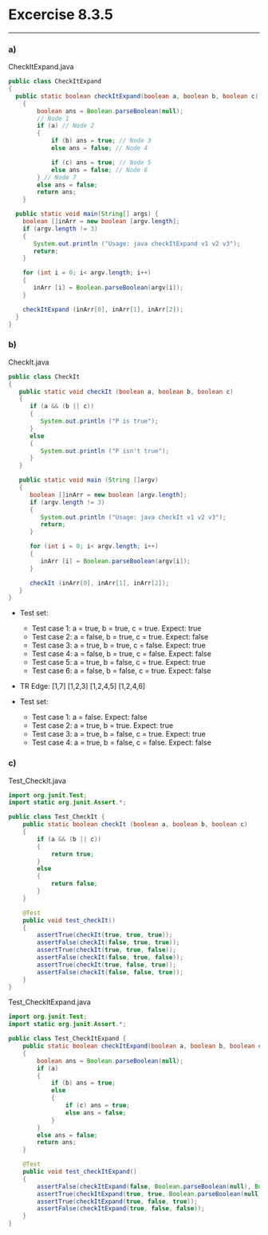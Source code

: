# Excercise 8.3.5
---

### a)

CheckItExpand.java
```java
public class CheckItExpand
{
  public static boolean checkItExpand(boolean a, boolean b, boolean c)
    {
        boolean ans = Boolean.parseBoolean(null);
        // Node 1
        if (a) // Node 2
        {
            if (b) ans = true; // Node 3
            else ans = false; // Node 4

            if (c) ans = true; // Node 5
            else ans = false; // Node 6
        } // Node 7
        else ans = false;
        return ans;
    }

  public static void main(String[] args) {
    boolean []inArr = new boolean [argv.length];
    if (argv.length != 3)
    {
       System.out.println ("Usage: java checkItExpand v1 v2 v3");
       return;
    }

    for (int i = 0; i< argv.length; i++)
    {
       inArr [i] = Boolean.parseBoolean(argv[i]);
    }

    checkItExpand (inArr[0], inArr[1], inArr[2]);
  }
}
```

### b)

CheckIt.java
```java
public class CheckIt
{
   public static void checkIt (boolean a, boolean b, boolean c)
   {
      if (a && (b || c))
      {
         System.out.println ("P is true");
      }
      else
      {
         System.out.println ("P isn't true");
      }
   }

   public static void main (String []argv)
   {  
      boolean []inArr = new boolean [argv.length];
      if (argv.length != 3)
      {
         System.out.println ("Usage: java checkIt v1 v2 v3");
         return;
      }

      for (int i = 0; i< argv.length; i++)
      {
         inArr [i] = Boolean.parseBoolean(argv[i]);
      }

      checkIt (inArr[0], inArr[1], inArr[2]);
   }
}
```

- Test set:
  - Test case 1: a = true, b = true, c = true. Expect: true
  - Test case 2: a = false, b = true, c = true. Expect: false
  - Test case 3: a = true, b = true, c = false. Expect: true
  - Test case 4: a = false, b = true, c = false. Expect: false
  - Test case 5: a = true, b = false, c = true. Expect: true
  - Test case 6: a = false, b = false, c = true. Expect: false

- TR Edge:
[1,7]
[1,2,3]
[1,2,4,5]
[1,2,4,6]

- Test set:
  - Test case 1: a = false. Expect: false
  - Test case 2: a = true, b = true. Expect: true
  - Test case 3: a = true, b = false, c = true. Expect: true
  - Test case 4: a = true, b = false, c = false. Expect: false

### c)

Test_CheckIt.java
```java
import org.junit.Test;
import static org.junit.Assert.*;

public class Test_CheckIt {
    public static boolean checkIt (boolean a, boolean b, boolean c)
    {
        if (a && (b || c))
        {
            return true;
        }
        else
        {
            return false;
        }
    }

    @Test
    public void test_checkIt()
    {
        assertTrue(checkIt(true, true, true));
        assertFalse(checkIt(false, true, true));
        assertTrue(checkIt(true, true, false));
        assertFalse(checkIt(false, true, false));
        assertTrue(checkIt(true, false, true));
        assertFalse(checkIt(false, false, true));
    }
}
```

Test_CheckItExpand.java
```java
import org.junit.Test;
import static org.junit.Assert.*;

public class Test_CheckItExpand {
    public static boolean checkItExpand(boolean a, boolean b, boolean c)
    {
        boolean ans = Boolean.parseBoolean(null);
        if (a)
        {
            if (b) ans = true;
            else
            {
                if (c) ans = true;
                else ans = false;
            }
        }
        else ans = false;
        return ans;
    }

    @Test
    public void test_checkItExpand()
    {
        assertFalse(checkItExpand(false, Boolean.parseBoolean(null), Boolean.parseBoolean(null)));
        assertTrue(checkItExpand(true, true, Boolean.parseBoolean(null)));
        assertTrue(checkItExpand(true, false, true));
        assertFalse(checkItExpand(true, false, false));
    }
}
```